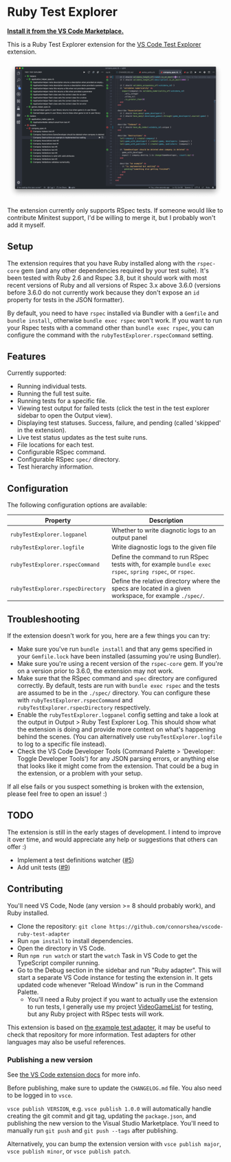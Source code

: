 # Ruby Test Explorer
**[Install it from the VS Code Marketplace.](https://marketplace.visualstudio.com/items?itemName=connorshea.vscode-ruby-test-adapter)**

This is a Ruby Test Explorer extension for the [VS Code Test Explorer](https://marketplace.visualstudio.com/items?itemName=hbenl.vscode-test-explorer) extension.

![An example screenshot of the extension in use](/img/screenshot.png)

The extension currently only supports RSpec tests.
If someone would like to contribute Minitest support, I'd be willing to merge it, but I probably won't add it myself.

## Setup

The extension requires that you have Ruby installed along with the `rspec-core` gem (and any other dependencies required by your test suite). It's been tested with Ruby 2.6 and Rspec 3.8, but it should work with most recent versions of Ruby and all versions of Rspec 3.x above 3.6.0 (versions before 3.6.0 do not currently work because they don't expose an `id` property for tests in the JSON formatter).

By default, you need to have `rspec` installed via Bundler with a `Gemfile` and `bundle install`, otherwise `bundle exec rspec` won't work. If you want to run your Rspec tests with a command other than `bundle exec rspec`, you can configure the command with the `rubyTestExplorer.rspecCommand` setting.

## Features

Currently supported:

- Running individual tests.
- Running the full test suite.
- Running tests for a specific file.
- Viewing test output for failed tests (click the test in the test explorer sidebar to open the Output view).
- Displaying test statuses. Success, failure, and pending (called 'skipped' in the extension).
- Live test status updates as the test suite runs.
- File locations for each test.
- Configurable RSpec command.
- Configurable RSpec `spec/` directory.
- Test hierarchy information.

## Configuration

The following configuration options are available:

Property                            | Description
------------------------------------|---------------------------------------------------------------
`rubyTestExplorer.logpanel`         | Whether to write diagnotic logs to an output panel
`rubyTestExplorer.logfile`          | Write diagnostic logs to the given file
`rubyTestExplorer.rspecCommand`     | Define the command to run RSpec tests with, for example `bundle exec rspec`, `spring rspec`, or `rspec`.
`rubyTestExplorer.rspecDirectory`    | Define the relative directory where the specs are located in a given workspace, for example `./spec/`.

## Troubleshooting

If the extension doesn't work for you, here are a few things you can try:

- Make sure you've run `bundle install` and that any gems specified in your `Gemfile.lock` have been installed (assuming you're using Bundler).
- Make sure you're using a recent version of the `rspec-core` gem. If you're on a version prior to 3.6.0, the extension may not work.
- Make sure that the RSpec command and `spec` directory are configured correctly. By default, tests are run with `bundle exec rspec` and the tests are assumed to be in the `./spec/` directory. You can configure these with `rubyTestExplorer.rspecCommand` and `rubyTestExplorer.rspecDirectory` respectively.
- Enable the `rubyTestExplorer.logpanel` config setting and take a look at the output in Output > Ruby Test Explorer Log. This should show what the extension is doing and provide more context on what's happening behind the scenes. (You can alternatively use `rubyTestExplorer.logfile` to log to a specific file instead).
- Check the VS Code Developer Tools (Command Palette > 'Developer: Toggle Developer Tools') for any JSON parsing errors, or anything else that looks like it might come from the extension. That could be a bug in the extension, or a problem with your setup.

If all else fails or you suspect something is broken with the extension, please feel free to open an issue! :)

## TODO

The extension is still in the early stages of development. I intend to improve it over time, and would appreciate any help or suggestions that others can offer :)

- Implement a test definitions watcher ([#5](https://github.com/connorshea/vscode-ruby-test-adapter/issues/5))
- Add unit tests ([#9](https://github.com/connorshea/vscode-ruby-test-adapter/issues/9))

## Contributing

You'll need VS Code, Node (any version >= 8 should probably work), and Ruby installed.

- Clone the repository: `git clone https://github.com/connorshea/vscode-ruby-test-adapter`
- Run `npm install` to install dependencies.
- Open the directory in VS Code.
- Run `npm run watch` or start the `watch` Task in VS Code to get the TypeScript compiler running.
- Go to the Debug section in the sidebar and run "Ruby adapter". This will start a separate VS Code instance for testing the extension in. It gets updated code whenever "Reload Window" is run in the Command Palette.
  - You'll need a Ruby project if you want to actually use the extension to run tests, I generally use my project [VideoGameList](https://github.com/connorshea/VideoGameList) for testing, but any Ruby project with RSpec tests will work.

This extension is based on [the example test adapter](https://github.com/hbenl/vscode-example-test-adapter), it may be useful to check that repository for more information. Test adapters for other languages may also be useful references.

### Publishing a new version

See [the VS Code extension docs](https://code.visualstudio.com/api/working-with-extensions/publishing-extension) for more info.

Before publishing, make sure to update the `CHANGELOG.md` file. You also need to be logged in to `vsce`.

`vsce publish VERSION`, e.g. `vsce publish 1.0.0` will automatically handle creating the git commit and git tag, updating the `package.json`, and publishing the new version to the Visual Studio Marketplace. You'll need to manually run `git push` and `git push --tags` after publishing.

Alternatively, you can bump the extension version with `vsce publish major`, `vsce publish minor`, or `vsce publish patch`.
